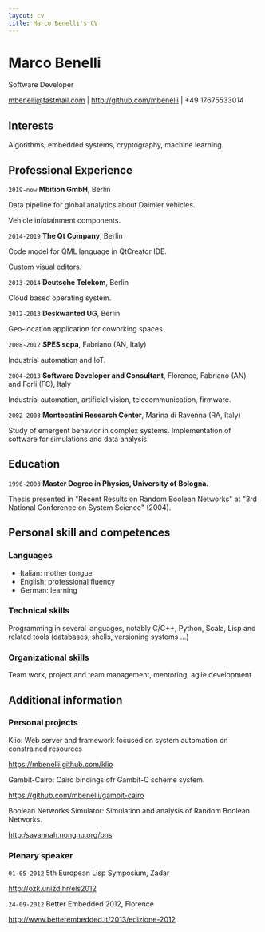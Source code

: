 ```yaml
---
layout: cv
title: Marco Benelli's CV
---
```

# Marco Benelli
Software Developer

<div id="webaddress">
<a href="mbenelli@fastmail.com">mbenelli@fastmail.com</a>
| <a href="http://github.com/mbenelli">http://github.com/mbenelli</a>
| +49 17675533014
</div>


## Interests

Algorithms, embedded systems, cryptography, machine learning.


## Professional Experience

`2019-now`
__Mbition GmbH__, Berlin

Data pipeline for global analytics about Daimler vehicles.

Vehicle infotainment components.

`2014-2019`
__The Qt Company__, Berlin

Code model for QML language in QtCreator IDE.

Custom visual editors.

`2013-2014`
__Deutsche Telekom__, Berlin

Cloud based operating system.

`2012-2013`
__Deskwanted UG__, Berlin

Geo-location application for coworking spaces.

`2008-2012`
__SPES scpa__, Fabriano (AN, Italy)

Industrial automation and IoT.

`2004-2013`
__Software Developer and Consultant__, Florence, Fabriano (AN) and Forli (FC), Italy

Industrial automation, artificial vision, telecommunication, firmware.

`2002-2003`
__Montecatini Research Center__, Marina di Ravenna (RA, Italy)

Study of emergent behavior in complex systems. Implementation of software
for simulations and data analysis.


## Education

`1996-2003`
__Master Degree in Physics, University of Bologna.__

Thesis presented in "Recent Results on Random Boolean Networks" at
"3rd National Conference on System Science" (2004).


## Personal skill and competences

### Languages

  - Italian: mother tongue
  - English: professional fluency
  - German: learning
  
### Technical skills

Programming in several languages, notably C/C++, Python, Scala, Lisp
and related tools (databases, shells, versioning systems ...)
  
### Organizational skills

Team work, project and team management, mentoring, agile development


## Additional information

### Personal projects

Klio: Web server and framework focused on system automation on constrained resources
<div id="webaddress">
<a href="https://mbenelli.github.com/klio">https://mbenelli.github.com/klio</a>
</div>

Gambit-Cairo: Cairo bindings ofr Gambit-C scheme system.
<div id="webaddress">
<a href="https://github.com/mbenelli/gambit-cairo">https://github.com/mbenelli/gambit-cairo</a>
</div>

Boolean Networks Simulator: Simulation and analysis of Random Boolean Networks.
<div id="webaddress">
<a href="http:/savannah.nongnu.org/bns">http:/savannah.nongnu.org/bns</a>
</div>


### Plenary speaker

`01-05-2012`
5th European Lisp Symposium, Zadar
<div id="webaddress">
<a href="http://ozk.unizd.hr/els2012">http://ozk.unizd.hr/els2012</a>
</div>

`24-09-2012`
Better Embedded 2012, Florence
<div id="webaddress">
<a href="http://www.betterembedded.it/2013/edizione-2012">http://www.betterembedded.it/2013/edizione-2012</a>
</div>


<!-- ### Footer

Last updated: January 2021 -->


